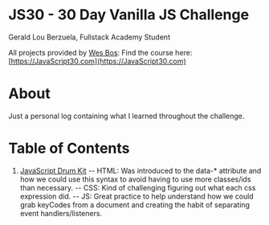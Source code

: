 # JS30 - 30 Day Vanilla JS Challenge

Gerald Lou Berzuela, Fullstack Academy Student

All projects provided by <a href='https://github.com/wesbos' target='_blank'>Wes Bos</a>:
Find the course here: [https://JavaScript30.com](https://JavaScript30.com)

# About

Just a personal log containing what I learned throughout the challenge.

# Table of Contents

1. [JavaScript Drum Kit](https://github.com/gberzuela/JS30/tree/main/01-JS%20Drum%20Kit)
   -- HTML: Was introduced to the data-\* attribute and how we could use this syntax to avoid having to use more classes/ids than necessary.
   -- CSS: Kind of challenging figuring out what each css expression did.
   -- JS: Great practice to help understand how we could grab keyCodes from a document and creating the habit of separating event handlers/listeners.
